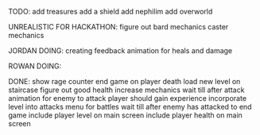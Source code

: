 TODO:
add treasures
add a shield
add nephilim
add overworld

UNREALISTIC FOR HACKATHON:
figure out bard mechanics
caster mechanics

JORDAN DOING:
creating feedback animation for heals and damage

ROWAN DOING:

DONE:
show rage counter
end game on player death
load new level on staircase
figure out good health increase mechanics
wait till after attack animation for enemy to attack
player should gain experience
incorporate level into attacks
menu for battles
wait till after enemy has attacked to end game
include player level on main screen 
include player health on main screen
